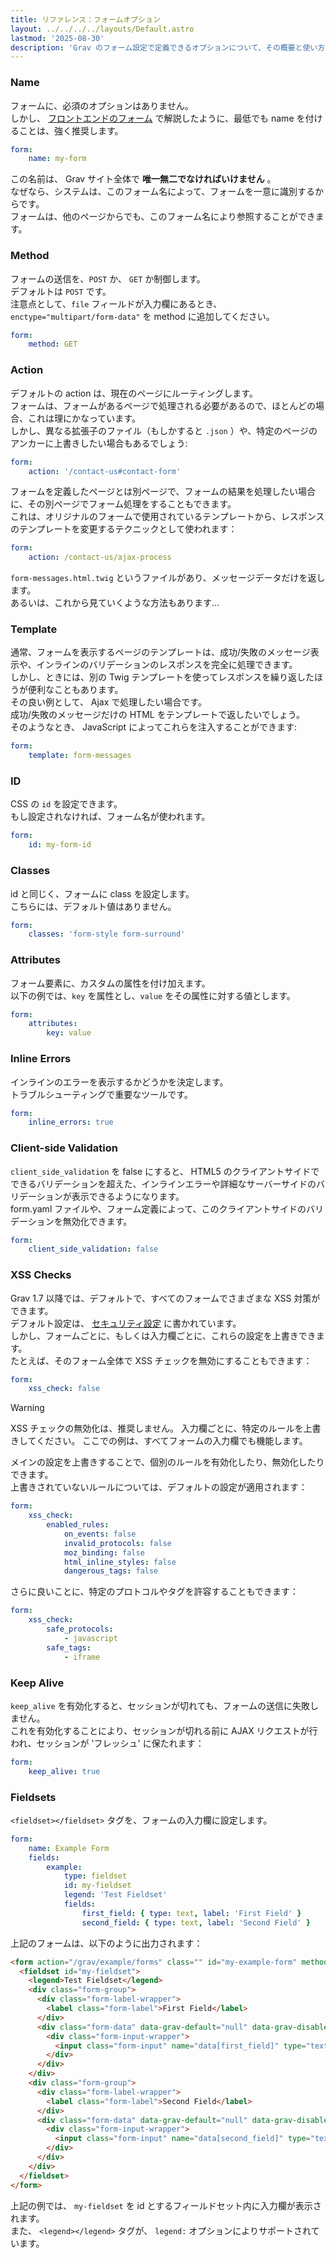 ```yaml
---
title: リファレンス：フォームオプション
layout: ../../../../layouts/Default.astro
lastmod: '2025-08-30'
description: 'Grav のフォーム設定で定義できるオプションについて、その概要と使い方を解説します。'
---
```


### Name

フォームに、必須のオプションはありません。  
しかし、 [フロントエンドのフォーム](../) で解説したように、最低でも name を付けることは、強く推奨します。

```yaml
form:
    name: my-form
```

この名前は、 Grav サイト全体で **唯一無二でなければいけません** 。  
なぜなら、システムは、このフォーム名によって、フォームを一意に識別するからです。  
フォームは、他のページからでも、このフォーム名により参照することができます。

### Method

フォームの送信を、`POST` か、 `GET` か制御します。  
デフォルトは `POST` です。  
注意点として、`file` フィールドが入力欄にあるとき、 `enctype="multipart/form-data"` を method に追加してください。

```yaml
form:
    method: GET
```


### Action

デフォルトの action は、現在のページにルーティングします。  
フォームは、フォームがあるページで処理される必要があるので、ほとんどの場合、これは理にかなっています。  
しかし、異なる拡張子のファイル（もしかすると `.json` ）や、特定のページのアンカーに上書きしたい場合もあるでしょう:

```yaml
form:
    action: '/contact-us#contact-form'
```

フォームを定義したページとは別ページで、フォームの結果を処理したい場合に、その別ページでフォーム処理をすることもできます。  
これは、オリジナルのフォームで使用されているテンプレートから、レスポンスのテンプレートを変更するテクニックとして使われます：

```yaml
form:
    action: /contact-us/ajax-process
```

`form-messages.html.twig` というファイルがあり、メッセージデータだけを返します。  
あるいは、これから見ていくような方法もあります...

### Template

通常、フォームを表示するページのテンプレートは、成功/失敗のメッセージ表示や、インラインのバリデーションのレスポンスを完全に処理できます。  
しかし、ときには、別の Twig テンプレートを使ってレスポンスを繰り返したほうが便利なこともあります。  
その良い例として、 Ajax で処理したい場合です。  
成功/失敗のメッセージだけの HTML をテンプレートで返したいでしょう。  
そのようなとき、 JavaScript によってこれらを注入することができます:

```yaml
form:
    template: form-messages
```

### ID

CSS の `id` を設定できます。  
もし設定されなければ、フォーム名が使われます。

```yaml
form:
    id: my-form-id
```

### Classes

id と同じく、フォームに class を設定します。  
こちらには、デフォルト値はありません。

```yaml
form:
    classes: 'form-style form-surround'
```

### Attributes

フォーム要素に、カスタムの属性を付け加えます。  
以下の例では、`key` を属性とし、`value` をその属性に対する値とします。

```yaml
form:
    attributes:
        key: value
```

### Inline Errors

インラインのエラーを表示するかどうかを決定します。  
トラブルシューティングで重要なツールです。

```yaml
form:
    inline_errors: true
```

### Client-side Validation

`client_side_validation` を false にすると、 HTML5 のクライアントサイドでできるバリデーションを超えた、インラインエラーや詳細なサーバーサイドのバリデーションが表示できるようになります。  
form.yaml ファイルや、フォーム定義によって、このクライアントサイドのバリデーションを無効化できます。

```yaml
form:
    client_side_validation: false
```

### XSS Checks

Grav 1.7 以降では、デフォルトで、すべてのフォームでさまざまな XSS 対策ができます。  
デフォルト設定は、 [セキュリティ設定](../../../01.basics/05.grav-configuration/#security) に書かれています。  
しかし、フォームごとに、もしくは入力欄ごとに、これらの設定を上書きできます。  
たとえば、そのフォーム全体で XSS チェックを無効にすることもできます：

```yaml
form:
    xss_check: false
```

> [!Warning]  
> XSS チェックの無効化は、推奨しません。 入力欄ごとに、特定のルールを上書きしてください。 ここでの例は、すべてフォームの入力欄でも機能します。

メインの設定を上書きすることで、個別のルールを有効化したり、無効化したりできます。  
上書きされていないルールについては、デフォルトの設定が適用されます：

```yaml
form:
    xss_check:
        enabled_rules:
            on_events: false
            invalid_protocols: false
            moz_binding: false
            html_inline_styles: false
            dangerous_tags: false
```

さらに良いことに、特定のプロトコルやタグを許容することもできます：

```yaml
form:
    xss_check:
        safe_protocols:
            - javascript
        safe_tags:
            - iframe
```

### Keep Alive

`keep_alive` を有効化すると、セッションが切れても、フォームの送信に失敗しません。  
これを有効化することにより、セッションが切れる前に AJAX リクエストが行われ、セッションが 'フレッシュ' に保たれます：

```yaml
form:
    keep_alive: true
```

### Fieldsets

`<fieldset></fieldset>` タグを、フォームの入力欄に設定します。

```yaml
form:
    name: Example Form
    fields:
        example:
            type: fieldset
            id: my-fieldset
            legend: 'Test Fieldset'
            fields:
                first_field: { type: text, label: 'First Field' }
                second_field: { type: text, label: 'Second Field' }
```

上記のフォームは、以下のように出力されます：

```html
<form action="/grav/example/forms" class="" id="my-example-form" method="post" name="Example Form">
  <fieldset id="my-fieldset">
    <legend>Test Fieldset</legend>
    <div class="form-group">
      <div class="form-label-wrapper">
        <label class="form-label">First Field</label>
      </div>
      <div class="form-data" data-grav-default="null" data-grav-disabled="true" data-grav-field="text">
        <div class="form-input-wrapper">
          <input class="form-input" name="data[first_field]" type="text" value="">
        </div>
      </div>
    </div>
    <div class="form-group">
      <div class="form-label-wrapper">
        <label class="form-label">Second Field</label>
      </div>
      <div class="form-data" data-grav-default="null" data-grav-disabled="true" data-grav-field="text">
        <div class="form-input-wrapper">
          <input class="form-input" name="data[second_field]" type="text" value="">
        </div>
      </div>
    </div>
  </fieldset>
</form>
```

上記の例では、 `my-fieldset` を id とするフィールドセット内に入力欄が表示されます。  
また、 `<legend></legend>` タグが、 `legend:` オプションによりサポートされています。

